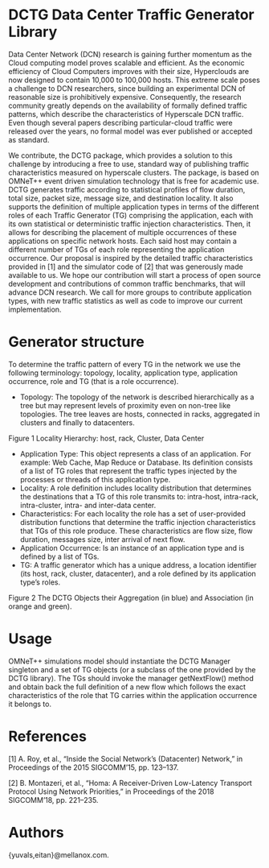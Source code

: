 # DCTG Data Center Traffic Generator Library
Data Center Network (DCN) research is gaining further momentum as the Cloud computing model proves scalable and efficient. As the economic efficiency of Cloud Computers improves with their size, Hyperclouds are now designed to contain 10,000 to 100,000 hosts. This extreme scale poses a challenge to DCN researchers, since building an experimental DCN of reasonable size is prohibitively expensive. Consequently, the research community greatly depends on the availability of formally defined traffic patterns, which describe the characteristics of Hyperscale DCN traffic. Even though several papers describing particular-cloud traffic were released over the years, no formal model was ever published or accepted as standard.

We contribute, the DCTG package, which provides a solution to this challenge by introducing a free to use, standard way of publishing traffic characteristics measured on hyperscale clusters. The package, is based on OMNeT++ event driven simulation technology that is free for academic use. DCTG generates traffic according to statistical profiles of flow duration, total size, packet size, message size, and destination locality. It also supports the definition of multiple application types in terms of the different roles of each Traffic Generator (TG) comprising the application, each with its own statistical or deterministic traffic injection characteristics. Then, it allows for describing the placement of multiple occurrences of these applications on specific network hosts. Each said host may contain a different number of TGs of each role representing the application occurrence. Our proposal is inspired by the detailed traffic  characteristics provided in [1] and the simulator code of  [2] that was generously made available to us.
We hope our contribution will start a process of open source development and contributions of common traffic benchmarks, that will advance DCN research. We call for more groups to contribute application types, with new traffic statistics as well as code to improve our current implementation. 

# Generator structure 
To determine the traffic pattern of every TG in the network we use the following terminology: topology, locality, application type, application occurrence, role and TG (that is a role occurrence).
-	Topology: The topology of the network is described hierarchically as a tree but may represent levels of proximity even on non-tree like topologies. The tree leaves are hosts, connected in racks, aggregated in clusters and finally to datacenters. 

Figure 1 Locality Hierarchy:  host, rack, Cluster, Data Center

-	Application Type: This object represents a class of an application. For example: Web Cache, Map Reduce or Database. Its definition consists of a list of TG roles that represent the traffic types injected by the processes or threads of this application type. 
  - Locality: A role definition includes locality distribution that determines the destinations that a TG of this role transmits to: intra-host, intra-rack, intra-cluster, intra- and inter-data center.
  - Characteristics: For each locality the role has a set of user-provided distribution functions that determine the traffic injection characteristics that TGs of this role produce. These characteristics are flow size, flow duration, messages size, inter arrival of next flow.  
-	Application Occurrence: Is an instance of an application type and is defined by a list of TGs.
-	TG: A traffic generator which has a unique address, a location identifier (its host, rack, cluster, datacenter), and a role defined by its application type’s roles.

Figure 2 The DCTG Objects their Aggregation (in blue) and Association (in orange and green).

# Usage
OMNeT++ simulations model should instantiate the DCTG Manager singleton and a set of TG objects (or a subclass of the one provided by the DCTG library). The TGs should invoke the manager getNextFlow() method and obtain back the full definition of a new flow which follows the exact characteristics of the role that TG carries within the application occurrence it belongs to. 

# References
[1] A. Roy, et al., “Inside the Social Network’s (Datacenter) Network,” in Proceedings of the 2015 SIGCOMM’15, pp. 123–137.

[2] B. Montazeri, et al., “Homa: A Receiver-Driven Low-Latency Transport Protocol Using Network Priorities,” 
      in Proceedings of the 2018 SIGCOMM’18, pp. 221–235.

# Authors 
{yuvals,eitan}@mellanox.com.
